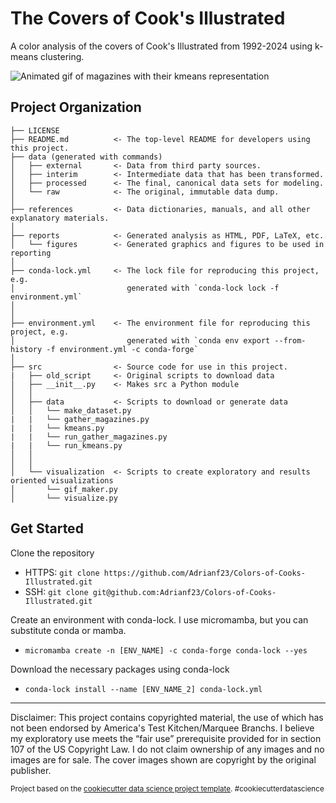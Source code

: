 The Covers of Cook's Illustrated
==============================

A color analysis of the covers of Cook's Illustrated from 1992-2024 using k-means clustering.

![Animated gif of magazines with their kmeans representation](https://github.com/Adrianf23/Colors-of-Cooks-Illustrated/blob/main/reports/figures/compressed-magazine-covers.gif)




Project Organization
------------

    ├── LICENSE
    ├── README.md          <- The top-level README for developers using this project.
    ├── data (generated with commands)
    │   ├── external       <- Data from third party sources.
    │   ├── interim        <- Intermediate data that has been transformed.
    │   ├── processed      <- The final, canonical data sets for modeling.
    │   └── raw            <- The original, immutable data dump.
    │
    ├── references         <- Data dictionaries, manuals, and all other explanatory materials.
    │
    ├── reports            <- Generated analysis as HTML, PDF, LaTeX, etc.
    │   └── figures        <- Generated graphics and figures to be used in reporting
    │
    ├── conda-lock.yml     <- The lock file for reproducing this project, e.g.
    │                         generated with `conda-lock lock -f environment.yml`
    │
    │
    ├── environment.yml    <- The environment file for reproducing this project, e.g.
    │                         generated with `conda env export --from-history -f environment.yml -c conda-forge`
    │
    ├── src                <- Source code for use in this project.
    |   ├── old_script     <- Original scripts to download data
    │   ├── __init__.py    <- Makes src a Python module
    │   │
    │   ├── data           <- Scripts to download or generate data
    │   │   └── make_dataset.py
    |   |   └── gather_magazines.py
    |   |   └── kmeans.py
    |   |   └── run_gather_magazines.py
    |   |   └── run_kmeans.py
    │   │
    │   │
    │   └── visualization  <- Scripts to create exploratory and results oriented visualizations
    │       └── gif_maker.py
    │       └── visualize.py

Get Started
--------
Clone the repository

- HTTPS: `git clone https://github.com/Adrianf23/Colors-of-Cooks-Illustrated.git`
- SSH: `git clone git@github.com:Adrianf23/Colors-of-Cooks-Illustrated.git`

Create an environment with conda-lock. I use micromamba, but you can substitute conda or mamba. 

- `micromamba create -n [ENV_NAME] -c conda-forge conda-lock --yes`

Download the necessary packages using conda-lock

- `conda-lock install --name [ENV_NAME_2] conda-lock.yml`


--------

Disclaimer: This project contains copyrighted material, the use of which has not been endorsed by America's Test Kitchen/Marquee Branchs. I believe my exploratory use meets the “fair use” prerequisite provided for in section 107 of the US Copyright Law. I do not claim ownership of any images and no images are for sale. The cover images shown are copyright by the original publisher.


<p><small>Project based on the <a target="_blank" href="https://drivendata.github.io/cookiecutter-data-science/">cookiecutter data science project template</a>. #cookiecutterdatascience</small></p>

